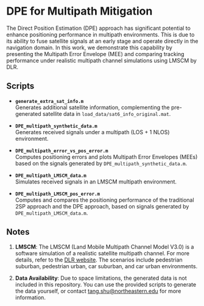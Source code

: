# DPE for Multipath Mitigation

The Direct Position Estimation (DPE) approach has significant potential to enhance positioning performance in multipath environments. This is due to its ability to fuse satellite signals at an early stage and operate directly in the navigation domain. In this work, we demonstrate this capability by presenting the Multipath Error Envelope (MEE) and comparing tracking performance under realistic multipath channel simulations using LMSCM by DLR.

## Scripts

- **`generate_extra_sat_info.m`**  
  Generates additional satellite information, complementing the pre-generated satellite data in `load_data/sat6_info_original.mat`.

- **`DPE_multipath_synthetic_data.m`**  
  Generates received signals under a multipath (LOS + 1 NLOS) environment.  

- **`DPE_multipath_error_vs_pos_error.m`**  
  Computes positioning errors and plots Multipath Error Envelopes (MEEs) based on the signals generated by `DPE_multipath_synthetic_data.m`.

- **`DPE_multipath_LMSCM_data.m`**  
  Simulates received signals in an LMSCM multipath environment.

- **`DPE_multipath_LMSCM_pos_error.m`**  
  Computes and compares the positioning performance of the traditional 2SP approach and the DPE approach, based on signals generated by `DPE_multipath_LMSCM_data.m`.

## Notes

1. **LMSCM**: The LMSCM (Land Mobile Multipath Channel Model V3.0) is a software simulation of a realistic satellite multipath channel. For more details, refer to the [DLR website](https://www.dlr.de/en/kn/about-us/departments/communications-systems/vehicular-applications-group/satellite-navigation-multipath-channel-models). The scenarios include pedestrian suburban, pedestrian urban, car suburban, and car urban environments.

2. **Data Availability**: Due to space limitations, the generated data is not included in this repository. You can use the provided scripts to generate the data yourself, or contact tang.shu@northeastern.edu for more information.
